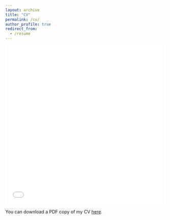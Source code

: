 ```yaml
---
layout: archive
title: "CV"
permalink: /cv/
author_profile: true
redirect_from:
  - /resume
---
```


<iframe src="/files/Longin-CV-2025-PUBLIC.pdf" width="100%" height="500" frameborder="no" border="0" marginwidth="0" marginheight="0"></iframe>

You can download a PDF copy of my CV [here](/files/Longin-CV-2025-PUBLIC.pdf).
